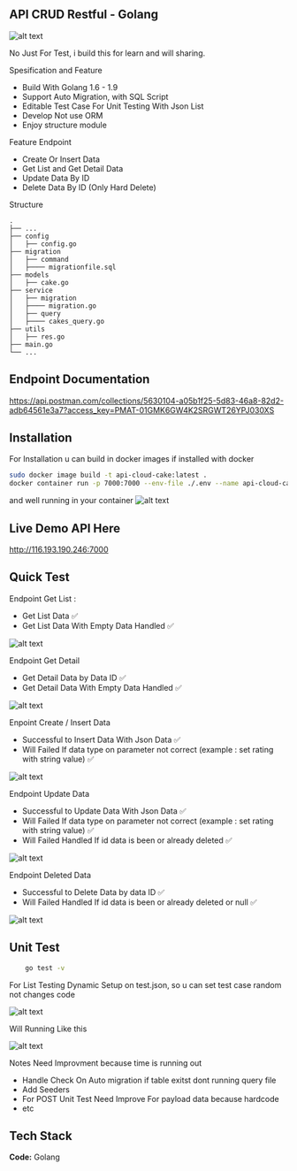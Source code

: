 
## API CRUD Restful - Golang
![alt text](https://raw.githubusercontent.com/nurchulis/api-restfull-go-cake-store/feature/crud/banner_resftull.png)

No Just For Test, i build this for learn and will sharing.

Spesification and Feature
- Build With Golang 1.6 - 1.9
- Support Auto Migration, with SQL Script
- Editable Test Case For Unit Testing With Json List
- Develop Not use ORM 
- Enjoy structure module

Feature Endpoint
- Create Or Insert Data
- Get List and Get Detail Data
- Update Data By ID
- Delete Data By ID (Only Hard Delete)

Structure

    .
    ├── ...
    ├── config                    
    │   ├── config.go
    ├── migration
    │   ├── command
    │   ├──── migrationfile.sql  
    ├── models
    │   ├── cake.go
    ├── service
    │   ├── migration
    │   ├──── migration.go  
    │   ├── query
    │   ├──── cakes_query.go  
    ├── utils
    │   ├── res.go
    ├── main.go       
    └── ...
    
## Endpoint Documentation
https://api.postman.com/collections/5630104-a05b1f25-5d83-46a8-82d2-adb64561e3a7?access_key=PMAT-01GMK6GW4K2SRGWT26YPJ030XS




## Installation

For Installation u can build in docker images if installed with docker

```bash
sudo docker image build -t api-cloud-cake:latest .   
docker container run -p 7000:7000 --env-file ./.env --name api-cloud-cake api-cloud-cake
```
and well running in your container
![alt text](https://i.postimg.cc/m2WyG0jH/image.png)

## Live Demo API Here
http://116.193.190.246:7000

## Quick Test

Endpoint Get List :
- Get List Data ✅
- Get List Data With Empty Data Handled ✅

![alt text](https://i.postimg.cc/nLpWcX1q/image.png)

Endpoint Get Detail
- Get Detail Data by Data ID ✅
- Get Detail Data With Empty Data Handled ✅

![alt text](https://i.postimg.cc/8PhQpgSQ/image.png)

Enpoint Create / Insert Data
- Successful to Insert Data With Json Data ✅
- Will Failed If data type on parameter not correct (example : set rating with string value) ✅

![alt text](https://i.postimg.cc/nhH5ns2B/image.png)

Endpoint Update Data 
- Successful to Update Data With Json Data ✅
- Will Failed If data type on parameter not correct (example : set rating with string value) ✅
- Will Failed Handled If id data is been or already deleted ✅

![alt text](https://i.postimg.cc/NjzxZLzg/image.png)

Endpoint Deleted Data 
- Successful to Delete Data by data ID ✅
- Will Failed Handled If id data is been or already deleted or null ✅

![alt text](https://i.postimg.cc/mD8k61mj/image.png)

## Unit Test

```bash
    go test -v
```
For List Testing Dynamic Setup on test.json, so u can set test case random not changes code

![alt text](https://i.postimg.cc/CMvHbp8B/image.png)

Will Running Like this

![alt text](https://i.postimg.cc/bJqmJNjd/image.png)


Notes Need Improvment
because time is running out
- Handle Check On Auto migration if table exitst dont running query file
- Add Seeders
- For POST Unit Test Need Improve For payload data because hardcode
- etc

## Tech Stack

**Code:** Golang
